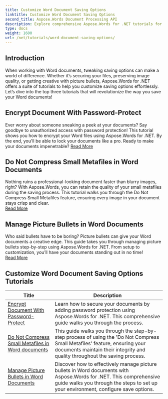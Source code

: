 ```yaml
---
title: Customize Word Document Saving Options
linktitle: Customize Word Document Saving Options
second_title: Aspose.Words Document Processing API
description: Explore comprehensive Aspose.Words for .NET tutorials for customizing Word document saving options, including password protection, preserving image quality, and managing picture bullets. 
type: docs
weight: 1600
url: /net/tutorials/word-document-saving-options/
---
```

## Introduction

When working with Word documents, tweaking saving options can make a world of difference. Whether it’s securing your files, preserving image quality, or getting creative with picture bullets, Aspose.Words for .NET offers a suite of tutorials to help you customize saving options effortlessly. Let’s dive into the top three tutorials that will revolutionize the way you save your Word documents!  

## Encrypt Document With Password-Protect  
Ever worry about someone sneaking a peek at your documents? Say goodbye to unauthorized access with password protection! This tutorial shows you how to encrypt your Word files using Aspose.Words for .NET. By the end, you'll be able to lock your documents like a pro. Ready to make your documents impenetrable? [Read More](./encrypt-document-with-password-protect/)  

## Do Not Compress Small Metafiles in Word Documents  
Nothing ruins a professional-looking document faster than blurry images, right? With Aspose.Words, you can retain the quality of your small metafiles during the saving process. This tutorial walks you through the Do Not Compress Small Metafiles feature, ensuring every image in your document stays crisp and clear.  
[Read More](./do-not-compress-small-metafiles-word-documents/)  

## Manage Picture Bullets in Word Documents  
Who said bullets have to be boring? Picture bullets can give your Word documents a creative edge. This guide takes you through managing picture bullets step-by-step using Aspose.Words for .NET. From setup to customization, you’ll have your documents standing out in no time!  
[Read More](./manage-picture-bullet/)  

 ## Customize Word Document Saving Options Tutorials
| Title | Description |
| --- | --- |
| [Encrypt Document With Password-Protect](./encrypt-document-with-password-protect/) | Learn how to secure your documents by adding password protection using Aspose.Words for .NET. This comprehensive guide walks you through the process. |
| [Do Not Compress Small Metafiles in Word documents](./do-not-compress-small-metafiles-word-documents/) | This guide walks you through the step-by-step process of using the 'Do Not Compress Small Metafiles' feature, ensuring your documents maintain their integrity and quality throughout the saving process. |
| [Manage Picture Bullets in Word Documents](./manage-picture-bullet/) | Discover how to effectively manage picture bullets in Word documents with Aspose.Words for .NET. This comprehensive guide walks you through the steps to set up your environment, configure save options. |
